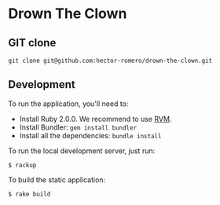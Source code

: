 Drown The Clown
========

GIT clone
---------

    git clone git@github.com:hector-romero/drown-the-clown.git

Development
-----------

To run the application, you'll need to:

* Install Ruby 2.0.0. We recommend to use [RVM](http://rvm.io/).
* Install Bundler: `gem install bundler`
* Install all the dependencies: `bundle install`

To run the local development server, just run:

    $ rackup

To build the static application:

    $ rake build
